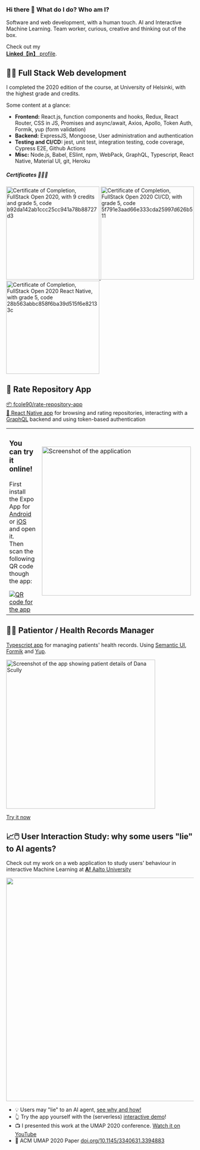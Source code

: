 ### Hi there 👋 What do I do? Who am I? 
Software and web development, with a human touch. AI and Interactive Machine Learning. Team worker, curious, creative and thinking out of the box.

Check out my <br>[**Linked【in】** profile](https://www.linkedin.com/in/fcole90/).

## 👨‍💻 Full Stack Web development 
I completed the 2020 edition of the course, at University of Helsinki, with the highest grade and credits. 

Some content at a glance:
 - **Frontend:** React.js, function components and hooks, Redux, React Router, CSS in JS, Promises and async/await, Axios, Apollo, Token Auth, Formik, yup (form validation) 
 - **Backend:** ExpressJS, Mongoose, User administration and authentication
 - **Testing and CI/CD:** jest, unit test, integration testing, code coverage, Cypress E2E, Github Actions
 - **Misc:** Node.js, Babel, ESlint, npm, WebPack, GraphQL, Typescript, React Native, Material UI, git, Heroku


##### Certificates 📜📜📜
<a href="https://studies.cs.helsinki.fi/stats/api/certificate/fullstackopen/en/b92da142ab1ccc25cc941a78b88727d3">
  <img
    alt="Certificate of Completion, FullStack Open 2020, with 9 credits and grade 5, code b92da142ab1ccc25cc941a78b88727d3"
    src="https://user-images.githubusercontent.com/1292230/112140085-3b5dc880-8bdc-11eb-937a-00d53f7e5ee5.png" 
    data-credential-id="b92da142ab1ccc25cc941a78b88727d3" 
    width="250"
  />
</a>
<a href="https://studies.cs.helsinki.fi/stats/api/certificate/fs-cicd/en/5f791e3aad66e333cda25997d626b511">
  <img
    alt="Certificate of Completion, FullStack Open 2020 CI/CD, with grade 5, code 5f791e3aad66e333cda25997d626b511"
    src="https://user-images.githubusercontent.com/1292230/112140157-56303d00-8bdc-11eb-8cb7-d011cb07d2b4.png" 
    data-credential-id="5f791e3aad66e333cda25997d626b511" 
    width="250"
  />
</a>
<a href="https://studies.cs.helsinki.fi/stats/api/certificate/fs-react-native-2020/en/28b563abbc858f6ba39d515f6e82133c">
  <img
    alt="Certificate of Completion, FullStack Open 2020 React Native, with grade 5, code 28b563abbc858f6ba39d515f6e82133c"
    src="https://user-images.githubusercontent.com/1292230/112140231-6f38ee00-8bdc-11eb-932f-f4002fc25c22.png" 
    data-credential-id="28b563abbc858f6ba39d515f6e82133c" 
    width="250"
  />
</a>

## 📱 Rate Repository App
[📦 fcole90/rate-repository-app](https://github.com/fcole90/rate-repository-app)<br>
[📱 React Native app](https://reactnative.dev/) for browsing and rating repositories,
interacting with a [GraphQL](https://graphql.org/users/) backend and using token-based authentication



<table>
  <tr>
   <td>
    <h3>You can try it online!</h3>
    <p>
     First install the Expo App for <a href="https://play.google.com/store/apps/details?id=host.exp.exponent&referrer=www">Android</a>
     or <a href="https://itunes.apple.com/app/apple-store/id982107779">iOS</a> and open it.<br>
     Then scan the following QR code though the app:
    </p>
    <a href="https://expo.io/@fcole90/projects/rate-repository-app" target="_blank">
      <img 
       src="https://user-images.githubusercontent.com/1292230/112733252-74cd6580-8f47-11eb-8a07-56944cc44e24.png"
       alt="QR code for the app"
      />
    </a>
   </td>
   <td>
    <a href="https://expo.io/@fcole90/projects/rate-repository-app" target="_blank">
      <img 
       src="https://user-images.githubusercontent.com/1292230/112733102-9c6ffe00-8f46-11eb-9e6a-5ce9730abae9.png"
       height=400
       alt="Screenshot of the application"
      />
    </a>
   </td>
  </tr>
</table>


## 🧑‍⚕️ Patientor / Health Records Manager
[Typescript app](https://www.typescriptlang.org/docs/handbook/typescript-in-5-minutes.html) for managing patients' health records. 
Using [Semantic UI](https://react.semantic-ui.com/), [Formik](https://formik.org/) and [Yup](https://github.com/jquense/yup).

<a href="https://patientor-fcole90.herokuapp.com/">
  <img 
   src="https://user-images.githubusercontent.com/1292230/112727303-a1bf4f80-8f2a-11eb-8d64-4151851bc53d.png"
   alt="Screenshot of the app showing patient details of Dana Scully"
   height=400
  />
  <p>Try it now</p>
</a>
    
<!--
<table>
  <tr>
   <td>
    Typescript app for managing patients' health records.<br> 
    Using <a href="https://react.semantic-ui.com/">Semantic UI</a>,
    <a href="https://formik.org/">Formik</a> and <a href="https://github.com/jquense/yup">Yup</a>.
   </td>
   <td>
    <a href="https://patientor-fcole90.herokuapp.com/">
      <img 
       src="https://user-images.githubusercontent.com/1292230/112727303-a1bf4f80-8f2a-11eb-8d64-4151851bc53d.png"
       alt="Screenshot of the app showing patient details of Dana Scully"
       height=400
      />
      <p>Try it now</p>
    </a>
   </td>
  </tr>
</table>
-->
 


  

## 📈🖱️ User Interaction Study: why some users "lie" to AI agents?
Check out my work on a web application to study users' behaviour in interactive Machine Learning at [**A!** Aalto University](https://research.cs.aalto.fi/pml/)

<a href="https://youtu.be/4noJRNVK9Ro">
 <img src="https://user-images.githubusercontent.com/1292230/114387366-04efe980-9b9b-11eb-8e04-c33cfa17df9b.png" width="600"/>
</a>




  - 💡 Users may "lie" to an AI agent, [see why and how!](https://fcole90.github.io/interactive_bayesian_optimization/)
  - 👆 Try the app yourself with the (serverless) [interactive demo](https://fcole90.github.io/interactive_bayesian_optimization/demo.html)!
  - 📺 I presented this work at the UMAP 2020 conference. [Watch it on YouTube](https://youtu.be/4noJRNVK9Ro)
  - 📜 ACM UMAP 2020 Paper [doi.org/10.1145/3340631.3394883](doi.org/10.1145/3340631.3394883)


<!--
**fcole90/fcole90** is a ✨ _special_ ✨ repository because its `README.md` (this file) appears on your GitHub profile.

Here are some ideas to get you started:

- 🔭 I’m currently working on ...
- 🌱 I’m currently learning ...
- 👯 I’m looking to collaborate on ...
- 🤔 I’m looking for help with ...
- 💬 Ask me about ...
- 📫 How to reach me: ...
- 😄 Pronouns: ...
- ⚡ Fun fact: ...
-->
